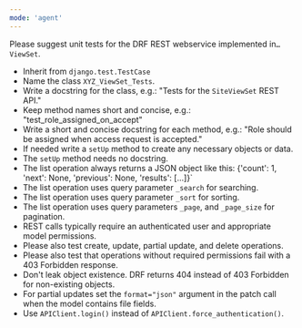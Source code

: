 ```yaml
---
mode: 'agent'
---
```

Please suggest unit tests for the DRF REST webservice implemented in`…ViewSet`.

* Inherit from `django.test.TestCase`
* Name the class `XYZ_ViewSet_Tests`.
* Write a docstring for the class, e.g.:  "Tests for the `SiteViewSet` REST API."
* Keep method names short and concise, e.g.: "test_role_assigned_on_accept"
* Write a short and concise docstring for each method, e.g.: "Role should be assigned when access request is accepted."
* If needed write a `setUp` method to create any necessary objects or data.
* The `setUp` method needs no docstring.
* The list operation always returns a JSON object like this: {'count': 1, 'next': None, 'previous': None, 'results': [...]}`
* The list operation uses query parameter `_search` for searching.
* The list operation uses query parameter `_sort` for sorting.
* The list operation uses query parameters `_page`, and `_page_size` for pagination.
* REST calls typically require an authenticated user and appropriate model permissions.
* Please also test create, update, partial update, and delete operations.
* Please also test that operations without required permissions fail with a 403 Forbidden response.
* Don't leak object existence. DRF returns 404 instead of 403 Forbidden for non-existing objects.
* For partial updates set the `format="json"` argument in the patch call when the model contains file fields.
* Use `APIClient.login()` instead of `APIClient.force_authentication()`.